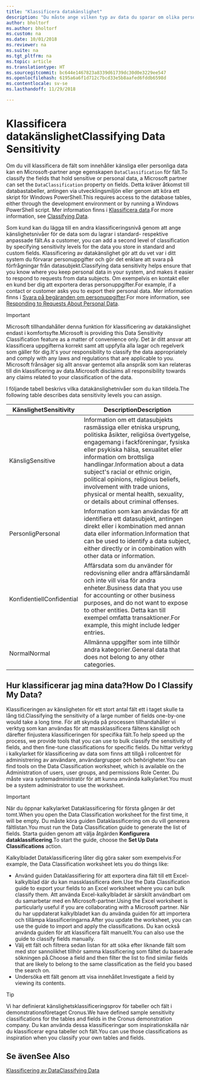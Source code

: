 ```yaml
---
title: "Klassificera datakänslighet"
description: "Du måste ange vilken typ av data du sparar om olika personer så att du kan svara på begäranden från dessa (datasubjekten)."
author: bholtorf
ms.author: bholtorf
ms.custom: na
ms.date: 10/01/2018
ms.reviewer: na
ms.suite: na
ms.tgt_pltfrm: na
ms.topic: article
ms.translationtype: HT
ms.sourcegitcommit: bc644e1467823a8339d61739dc30d0e3229ee547
ms.openlocfilehash: 6195a6a6f1d712c7bcd33e5b8aafed6fddb6598d
ms.contentlocale: sv-se
ms.lasthandoff: 11/29/2018

---
```


# <a name="classifying-data-sensitivity"></a><span data-ttu-id="73b8e-103">Klassificera datakänslighet</span><span class="sxs-lookup"><span data-stu-id="73b8e-103">Classifying Data Sensitivity</span></span>
<span data-ttu-id="73b8e-104">Om du vill klassificera de fält som innehåller känsliga eller personliga data kan en Microsoft-partner ange egenskapen ```DataClassification``` för fält.</span><span class="sxs-lookup"><span data-stu-id="73b8e-104">To classify the fields that hold sensitive or personal data, a Microsoft partner can set the ```DataClassification``` property on fields.</span></span> <span data-ttu-id="73b8e-105">Detta kräver åtkomst till databastabeller, antingen via utvecklingsmiljön eller genom att köra ett skript för Windows PowerShell.</span><span class="sxs-lookup"><span data-stu-id="73b8e-105">This requires access to the database tables, either through the development environment or by running a Windows PowerShell script.</span></span> <span data-ttu-id="73b8e-106">Mer information finns i [Klassificera data](https://docs.microsoft.com/en-us/dynamics-nav/classifying-data).</span><span class="sxs-lookup"><span data-stu-id="73b8e-106">For more information, see [Classifying Data](https://docs.microsoft.com/en-us/dynamics-nav/classifying-data).</span></span>  

<span data-ttu-id="73b8e-107">Som kund kan du lägga till en andra klassificeringsnivå genom att ange känslighetsnivåer för de data som du lagrar i standard- respektive anpassade fält.</span><span class="sxs-lookup"><span data-stu-id="73b8e-107">As a customer, you can add a second level of classification by specifying sensitivity levels for the data you store in standard and custom fields.</span></span> <span data-ttu-id="73b8e-108">Klassificering av datakänslighet gör att du vet var i ditt system du förvarar personuppgifter och gör det enklare att svara på förfrågningar från datasubjekt.</span><span class="sxs-lookup"><span data-stu-id="73b8e-108">Classifying data sensitivity helps ensure that you know where you keep personal data in your system, and makes it easier to respond to requests from data subjects.</span></span> <span data-ttu-id="73b8e-109">Om exempelvis en kontakt eller en kund ber dig att exportera deras personuppgifter.</span><span class="sxs-lookup"><span data-stu-id="73b8e-109">For example, if a contact or customer asks you to export their personal data.</span></span> <span data-ttu-id="73b8e-110">Mer information finns i [Svara på begäranden om personuppgifter](admin-responding-to-requests-about-personal-data.md).</span><span class="sxs-lookup"><span data-stu-id="73b8e-110">For more information, see [Responding to Requests About Personal Data](admin-responding-to-requests-about-personal-data.md).</span></span>

> [!Important]
> <span data-ttu-id="73b8e-111">Microsoft tillhandahåller denna funktion för klassificering av datakänslighet endast i komfortsyfte.</span><span class="sxs-lookup"><span data-stu-id="73b8e-111">Microsoft is providing this Data Sensitivity Classification feature as a matter of convenience only.</span></span> <span data-ttu-id="73b8e-112">Det är ditt ansvar att klassificera uppgifterna korrekt samt att uppfylla alla lagar och regelverk som gäller för dig.</span><span class="sxs-lookup"><span data-stu-id="73b8e-112">It's your responsibility to classify the data appropriately and comply with any laws and regulations that are applicable to you.</span></span> <span data-ttu-id="73b8e-113">Microsoft frånsäger sig allt ansvar gentemot alla anspråk som kan relateras till din klassificering av data.</span><span class="sxs-lookup"><span data-stu-id="73b8e-113">Microsoft disclaims all responsibility towards any claims related to your classification of the data.</span></span>  

<span data-ttu-id="73b8e-114">I följande tabell beskrivs vilka datakänslighetnivåer som du kan tilldela.</span><span class="sxs-lookup"><span data-stu-id="73b8e-114">The following table describes data sensitivity levels you can assign.</span></span>

|<span data-ttu-id="73b8e-115">Känslighet</span><span class="sxs-lookup"><span data-stu-id="73b8e-115">Sensitivity</span></span>|<span data-ttu-id="73b8e-116">Description</span><span class="sxs-lookup"><span data-stu-id="73b8e-116">Description</span></span>|
|----|----|
|<span data-ttu-id="73b8e-117">Känslig</span><span class="sxs-lookup"><span data-stu-id="73b8e-117">Sensitive</span></span> | <span data-ttu-id="73b8e-118">Information om ett datasubjekts rasmässiga eller etniska ursprung, politiska åsikter, religiösa övertygelse, engagemang i fackföreningar, fysiska eller psykiska hälsa, sexualitet eller information om brottsliga handlingar.</span><span class="sxs-lookup"><span data-stu-id="73b8e-118">Information about a data subject's racial or ethnic origin, political opinions, religious beliefs, involvement with trade unions, physical or mental health, sexuality, or details about criminal offenses.</span></span> |
|<span data-ttu-id="73b8e-119">Personlig</span><span class="sxs-lookup"><span data-stu-id="73b8e-119">Personal</span></span> | <span data-ttu-id="73b8e-120">Information som kan användas för att identifiera ett datasubjekt, antingen direkt eller i kombination med annan data eller information.</span><span class="sxs-lookup"><span data-stu-id="73b8e-120">Information that can be used to identify a data subject, either directly or in combination with other data or information.</span></span>|
|<span data-ttu-id="73b8e-121">Konfidentiell</span><span class="sxs-lookup"><span data-stu-id="73b8e-121">Confidential</span></span> | <span data-ttu-id="73b8e-122">Affärsdata som du använder för redovisning eller andra affärsändamål och inte vill visa för andra enheter.</span><span class="sxs-lookup"><span data-stu-id="73b8e-122">Business data that you use for accounting or other business purposes, and do not want to expose to other entities.</span></span> <span data-ttu-id="73b8e-123">Detta kan till exempel omfatta transaktioner.</span><span class="sxs-lookup"><span data-stu-id="73b8e-123">For example, this might include ledger entries.</span></span>|
|<span data-ttu-id="73b8e-124">Normal</span><span class="sxs-lookup"><span data-stu-id="73b8e-124">Normal</span></span> | <span data-ttu-id="73b8e-125">Allmänna uppgifter som inte tillhör andra kategorier.</span><span class="sxs-lookup"><span data-stu-id="73b8e-125">General data that does not belong to any other categories.</span></span>|

## <a name="how-do-i-classify-my-data"></a><span data-ttu-id="73b8e-126">Hur klassificerar jag mina data?</span><span class="sxs-lookup"><span data-stu-id="73b8e-126">How Do I Classify My Data?</span></span>
<span data-ttu-id="73b8e-127">Klassificeringen av känsligheten för ett stort antal fält ett i taget skulle ta lång tid.</span><span class="sxs-lookup"><span data-stu-id="73b8e-127">Classifying the sensitivity of a large number of fields one-by-one would take a long time.</span></span> <span data-ttu-id="73b8e-128">För att skynda på processen tillhandahåller vi verktyg som kan användas för att massklassificera fältens känsligt och därefter finjustera klassificeringen för specifika fält.</span><span class="sxs-lookup"><span data-stu-id="73b8e-128">To help speed up the process, we provide tools that you can use to bulk classify the sensitivity of fields, and then fine-tune classifications for specific fields.</span></span> <span data-ttu-id="73b8e-129">Du hittar verktyg i kalkylarket för klassificering av data som finns att tillgå i rollcentret för administrering av användare, användargrupper och behörigheter.</span><span class="sxs-lookup"><span data-stu-id="73b8e-129">You can find tools on the Data Classification worksheet, which is available on the Administration of users, user groups, and permissions Role Center.</span></span> <span data-ttu-id="73b8e-130">Du måste vara systemadministratör för att kunna använda kalkylarket.</span><span class="sxs-lookup"><span data-stu-id="73b8e-130">You must be a system administrator to use the worksheet.</span></span>

> [!Important]
> <span data-ttu-id="73b8e-131">När du öppnar kalkylarket Dataklassificering för första gången är det tomt.</span><span class="sxs-lookup"><span data-stu-id="73b8e-131">When you open the Data Classification worksheet for the first time, it will be empty.</span></span> <span data-ttu-id="73b8e-132">Du måste köra guiden Dataklassificering om du vill generera fältlistan.</span><span class="sxs-lookup"><span data-stu-id="73b8e-132">You must run the Data Classification guide to generate the list of fields.</span></span> <span data-ttu-id="73b8e-133">Starta guiden genom att välja åtgärden **Konfigurera dataklassificering**.</span><span class="sxs-lookup"><span data-stu-id="73b8e-133">To start the guide, choose the **Set Up Data Classifications** action.</span></span>

<span data-ttu-id="73b8e-134">Kalkylbladet Dataklassificering låter dig göra saker som exempelvis:</span><span class="sxs-lookup"><span data-stu-id="73b8e-134">For example, the Data Classification worksheet lets you do things like:</span></span>  

* <span data-ttu-id="73b8e-135">Använd guiden Dataklassifiering för att exportera dina fält till ett Excel-kalkylblad där du kan massklassificera dem.</span><span class="sxs-lookup"><span data-stu-id="73b8e-135">Use the Data Classification guide to export your fields to an Excel worksheet where you can bulk classify them.</span></span> <span data-ttu-id="73b8e-136">Att använda Excel-kalkylbladet är särskilt användbart om du samarbetar med en Microsoft-partner.</span><span class="sxs-lookup"><span data-stu-id="73b8e-136">Using the Excel worksheet is particularly useful if you are collaborating with a Microsoft partner.</span></span> <span data-ttu-id="73b8e-137">När du har uppdaterat kalkylbladet kan du använda guiden för att importera och tillämpa klassificeringarna.</span><span class="sxs-lookup"><span data-stu-id="73b8e-137">After you update the worksheet, you can use the guide to import and apply the classifications.</span></span> <span data-ttu-id="73b8e-138">Du kan också använda guiden för att klassificera fält manuellt.</span><span class="sxs-lookup"><span data-stu-id="73b8e-138">You can also use the guide to classify fields manually.</span></span>  
* <span data-ttu-id="73b8e-139">Välj ett fält och filtrera sedan listan för att söka efter liknande fält som med stor sannolikhet tillhör samma klassificering som fältet du baserade sökningen på.</span><span class="sxs-lookup"><span data-stu-id="73b8e-139">Choose a field and then filter the list to find similar fields that are likely to belong to the same classification as the field you based the search on.</span></span>  
* <span data-ttu-id="73b8e-140">Undersöka ett fält genom att visa innehållet.</span><span class="sxs-lookup"><span data-stu-id="73b8e-140">Investigate a field by viewing its contents.</span></span>  

> [!Tip]
> <span data-ttu-id="73b8e-141">Vi har definierat känslighetsklassificeringsprov för tabeller och fält i demonstrationsföretaget Cronus.</span><span class="sxs-lookup"><span data-stu-id="73b8e-141">We have defined sample sensitivity classifications for the tables and fields in the Cronus demonstration company.</span></span> <span data-ttu-id="73b8e-142">Du kan använda dessa klassificeringar som inspirationskälla när du klassificerar egna tabeller och fält.</span><span class="sxs-lookup"><span data-stu-id="73b8e-142">You can use those classifications as inspiration when you classify your own tables and fields.</span></span>

## <a name="see-also"></a><span data-ttu-id="73b8e-143">Se även</span><span class="sxs-lookup"><span data-stu-id="73b8e-143">See Also</span></span>
[<span data-ttu-id="73b8e-144">Klassificering av Data</span><span class="sxs-lookup"><span data-stu-id="73b8e-144">Classifying Data</span></span>](https://docs.microsoft.com/en-us/dynamics-nav/classifying-data)  

